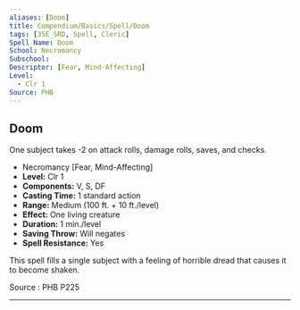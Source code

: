 ```yaml
---
aliases: [Doom]
title: Compendium/Basics/Spell/Doom
tags: [35E_SRD, Spell, Cleric]
Spell Name: Doom
School: Necromancy
Subschool: 
Descriptor: [Fear, Mind-Affecting]
Level:
  - Clr 1
Source: PHB
---
```



## Doom

One subject takes -2 on attack rolls, damage rolls, saves, and checks.

*   Necromancy [Fear, Mind-Affecting]
*   **Level:** Clr 1
*   **Components:** V, S, DF
*   **Casting Time:** 1 standard action
*   **Range:** Medium (100 ft. + 10 ft./level)
*   **Effect:** One living creature
*   **Duration:** 1 min./level
*   **Saving Throw:** Will negates
*   **Spell Resistance:** Yes

<p>This spell fills a single subject with a feeling of horrible dread that causes it to become shaken.</p>

Source : PHB P225

---
